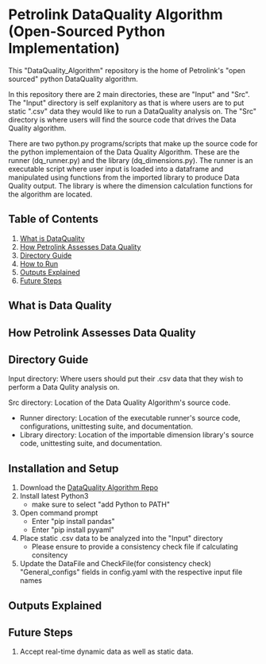 # Petrolink DataQuality Algorithm (Open-Sourced Python Implementation)
This "DataQuality_Algorithm" repository is the home of Petrolink's "open sourced" python DataQuality algorithm.

In this repository there are 2 main directories, these are "Input" and "Src". The "Input" directory is self explanitory as that is where users are to put static ".csv" data they would like to run a DataQuality analysis on. The "Src" directory is where users will find the source code that drives the Data Quality algorithm. 

There are two python.py programs/scripts that make up the source code for the python implementaion of the Data Quality Algorithm. These are the runner (dq_runner.py) and the library (dq_dimensions.py). The runner is an executable script where user input is loaded into a dataframe and manipulated using functions from the imported library to produce Data Quality output. The library is where the dimension calculation functions for the algorithm are located. 

## Table of Contents
1. [What is DataQuality](***REMOVED***scm/repo/git/DataQuality_Algorithim/code/sources/3300c23de1571af50d9f39560718aea5996de56a/README.md/#what-is-dataquality)
2. [How Petrolink Assesses Data Quality](***REMOVED***scm/repo/git/DataQuality_Algorithim/code/sources/a8a6c801cdfc381ade72d6a1d21569f92022837f/README.md/#how-petrolink-assesses-data-quality)
3. [Directory Guide](***REMOVED***scm/repo/git/DataQuality_Algorithim/code/sources/a8a6c801cdfc381ade72d6a1d21569f92022837f/README.md/#directory-guide)
4. [How to Run](***REMOVED***scm/repo/git/DataQuality_Algorithim/code/sources/a8a6c801cdfc381ade72d6a1d21569f92022837f/README.md/#how-to-run)
5. [Outputs Explained](***REMOVED***scm/repo/git/DataQuality_Algorithim/code/sources/a8a6c801cdfc381ade72d6a1d21569f92022837f/README.md/#outputs-explained)
4. [Future Steps](***REMOVED***scm/repo/git/DataQuality_Algorithim/code/sources/fc06201ff517060bc4f9ca80ccf1635a1491f932/README.md/#future-steps)

## What is Data Quality


## How Petrolink Assesses Data Quality


## Directory Guide
Input directory: Where users should put their .csv data that they wish to perform a Data Qulity analysis on.

Src directory: Location of the Data Quality Algorithm's source code.
  - Runner directory: Location of the executable runner's source code, configurations, unittesting suite, and documentation.
  - Library directory: Location of the importable dimension library's source code, unittesting suite, and documentation.


## Installation and Setup
1. Download the [DataQuality Algorithm Repo](***REMOVED***scm/repo/git/DataQuality_Algorithim/code/sources/e257c46a9c14e898d9a0a6507558b036ef879a2b/)
2. Install latest Python3
    - make sure to select "add Python to PATH"
3. Open command prompt
    - Enter "pip install pandas" 
    - Enter "pip install pyyaml"
4. Place static .csv data to be analyzed into the "Input" directory 
    - Please ensure to provide a consistency check file if calculating consitency
5. Update the DataFile and CheckFile(for consistency check) "General_configs" fields in config.yaml with the respective input file names


## Outputs Explained


## Future Steps
1. Accept real-time dynamic data as well as static data.